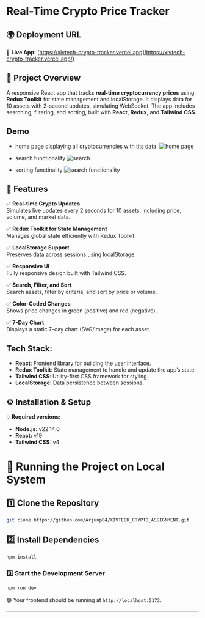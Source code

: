 # Real-Time Crypto Price Tracker

## 🌍 Deployment URL  
🔗 **Live App:** [https://xivtech-crypto-tracker.vercel.app](https://xivtech-crypto-tracker.vercel.app/)


## 🚀 Project Overview  
A responsive React app that tracks **real-time cryptocurrency prices** using **Redux Toolkit** for state management and localStorage. It displays data for 10 assets with 2-second updates, simulating WebSocket. The app includes searching, filtering, and sorting, built with **React**, **Redux**, and **Tailwind CSS**.

## Demo
- home page displaying all cryptocurrencies with tits data.
![home page](https://github.com/user-attachments/assets/1c986b3b-84da-40f0-89d9-d3e0bc79c1c0)


- search functionality
![search](https://github.com/user-attachments/assets/24aad5fc-e2e7-417e-8f8a-7f1195e83213)


- sorting functinality
![search functionality](https://github.com/user-attachments/assets/04139548-b3da-473f-961f-38aece74c816)



## 🌟 Features  

✅ **Real-time Crypto Updates**  
Simulates live updates every 2 seconds for 10 assets, including price, volume, and market data.

✅ **Redux Toolkit for State Management**  
Manages global state efficiently with Redux Toolkit.

✅ **LocalStorage Support**  
Preserves data across sessions using localStorage.

✅ **Responsive UI**  
Fully responsive design built with Tailwind CSS.

✅ **Search, Filter, and Sort**  
Search assets, filter by criteria, and sort by price or volume.

✅ **Color-Coded Changes**  
Shows price changes in green (positive) and red (negative).

✅ **7-Day Chart**  
Displays a static 7-day chart (SVG/image) for each asset.


## Tech Stack:
- **React**: Frontend library for building the user interface.
- **Redux Toolkit**: State management to handle and update the app’s state.
- **Tailwind CSS**: Utility-first CSS framework for styling.
- **LocalStorage**: Data persistence between sessions.



## ⚙️ Installation & Setup

💡 **Required versions:**  
- **Node.js:** v22.14.0  
- **React:** v19  
- **Tailwind CSS:** v4


# 🚀 Running the Project on Local System

## 1️⃣ Clone the Repository
```sh
git clone https://github.com/Arjunp04/XIVTECH_CRYPTO_ASSIGNMENT.git
```

## 2️⃣  Install Dependencies
```sh
npm install
```

### 3️⃣ Start the Development Server
```sh
npm run dev
```

🟢 Your frontend should be running at `http://localhost:5173`.

---

